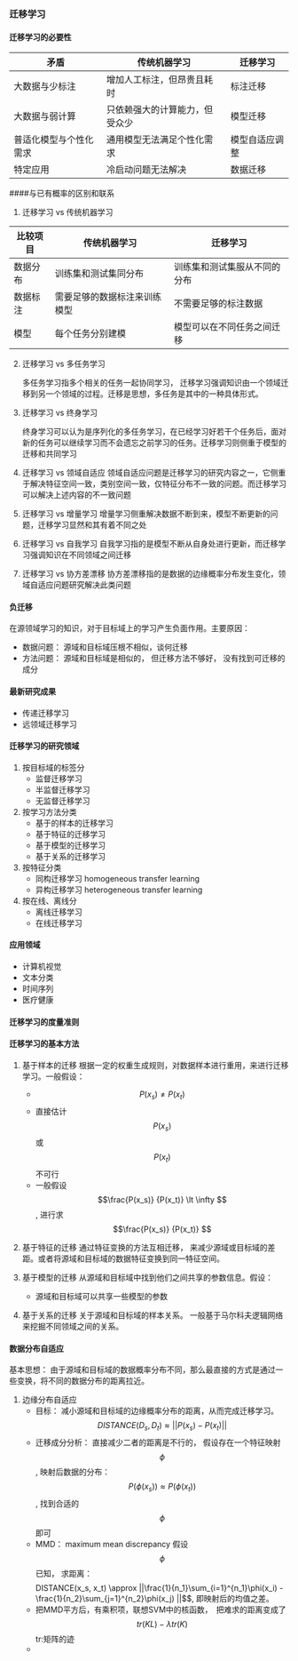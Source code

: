 ### 迁移学习
#### 迁移学习的必要性

| 矛盾 | 传统机器学习 | 迁移学习 |
| ------ | ------ | ------ |
|大数据与少标注|增加人工标注，但昂贵且耗时 | 标注迁移 |
|大数据与弱计算|只依赖强大的计算能力，但受众少|模型迁移| 
|普适化模型与个性化需求|通用模型无法满足个性化需求|模型自适应调整|
|特定应用|冷启动问题无法解决|数据迁移|
####与已有概率的区别和联系
1. 迁移学习 vs 传统机器学习

|比较项目|传统机器学习|迁移学习|
|------|------|------|
|数据分布|训练集和测试集同分布|训练集和测试集服从不同的分布|
|数据标注|需要足够的数据标注来训练模型|不需要足够的标注数据|
|模型|每个任务分别建模|模型可以在不同任务之间迁移|

2. 迁移学习 vs 多任务学习  

   多任务学习指多个相关的任务一起协同学习， 迁移学习强调知识由一个领域迁移到另一个领域的过程。迁移是思想，多任务是其中的一种具体形式。
   
3. 迁移学习 vs 终身学习

   终身学习可以认为是序列化的多任务学习，在已经学习好若干个任务后，面对新的任务可以继续学习而不会遗忘之前学习的任务。迁移学习则侧重于模型的迁移和共同学习
   
4. 迁移学习 vs 领域自适应
   领域自适应问题是迁移学习的研究内容之一，它侧重于解决特征空间一致，类别空间一致，仅特征分布不一致的问题。而迁移学习可以解决上述内容的不一致问题
   
5. 迁移学习 vs 增量学习
   增量学习侧重解决数据不断到来，模型不断更新的问题，迁移学习显然和其有着不同之处
   
6. 迁移学习 vs 自我学习 
   自我学习指的是模型不断从自身处进行更新，而迁移学习强调知识在不同领域之间迁移
   
7. 迁移学习 vs 协方差漂移
   协方差漂移指的是数据的边缘概率分布发生变化，领域自适应问题研究解决此类问题
   
#### 负迁移
   在源领域学习的知识，对于目标域上的学习产生负面作用。主要原因：
   - 数据问题： 源域和目标域压根不相似，谈何迁移
   - 方法问题： 源域和目标域是相似的， 但迁移方法不够好， 没有找到可迁移的成分
   
#### 最新研究成果
- 传递迁移学习
- 远领域迁移学习

#### 迁移学习的研究领域

1. 按目标域的标签分
    - 监督迁移学习
    - 半监督迁移学习
    - 无监督迁移学习
2. 按学习方法分类
    - 基于的样本的迁移学习
    - 基于特征的迁移学习
    - 基于模型的迁移学习
    - 基于关系的迁移学习
3. 按特征分类
    - 同构迁移学习 homogeneous transfer learning
    - 异构迁移学习 heterogeneous transfer learning
4. 按在线、离线分
    - 离线迁移学习
    - 在线迁移学习
    
#### 应用领域
- 计算机视觉
- 文本分类
- 时间序列
- 医疗健康

#### 迁移学习的度量准则


#### 迁移学习的基本方法
1. 基于样本的迁移
   根据一定的权重生成规则，对数据样本进行重用，来进行迁移学习。一般假设：
   - $$P(x_s) \neq P(x_t)$$
   - 直接估计 $$P(x_s)$$或$$ P(x_t)$$不可行
   - 一般假设$$\frac{P(x_s)} {P(x_t)} \lt \infty $$, 进行求$$\frac{P(x_s)} {P(x_t)} $$
2. 基于特征的迁移
   通过特征变换的方法互相迁移， 来减少源域或目标域的差距。或者将源域和目标域的数据特征变换到同一特征空间。

3. 基于模型的迁移
   从源域和目标域中找到他们之间共享的参数信息。假设：
   - 源域和目标域可以共享一些模型的参数
   
4. 基于关系的迁移
   关于源域和目标域的样本关系。 一般基于马尔科夫逻辑网络来挖掘不同领域之间的关系。

#### 数据分布自适应
   基本思想： 由于源域和目标域的数据概率分布不同，那么最直接的方式是通过一些变换，将不同的数据分布的距离拉近。
1. 边缘分布自适应
   - 目标： 减小源域和目标域的边缘概率分布的距离，从而完成迁移学习。 $$DISTANCE(D_s, D_t) \approx ||P(x_s) - P(x_t)|| $$
   - 迁移成分分析： 直接减少二者的距离是不行的， 假设存在一个特征映射$$\phi$$, 映射后数据的分布：$$P(\phi(x_s)) \approx P(\phi(x_t))$$, 找到合适的$$\phi$$即可
   - MMD： maximum mean discrepancy 假设$$\phi$$已知， 求距离： $$$$DISTANCE(x_s, x_t) \approx ||\frac{1}{n_1}\sum_{i=1}^{n_1}\phi(x_i) - \frac{1}{n_2}\sum_{j=1}^{n_2}\phi(x_j) ||$$, 即映射后的均值之差。 
   - 把MMD平方后，有乘积项，联想SVM中的核函数，　把难求的距离变成了$$tr(KL) - \lambda tr(K)$$ tr:矩阵的迹
   - 


